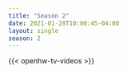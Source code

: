 ```yaml
---
title: "Season 2"
date: 2021-01-28T10:00:45-04:00
layout: single
season: 2
---
```


{{< openhw-tv-videos >}}